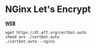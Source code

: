 # NGinx Let's Encrypt

[**WEB**](https://tomashubelbauer.github.io/nginx-lets-encrypt)

```
wget https://dl.eff.org/certbot-auto
chmod a+x ./certbot-auto
./certbot-auto --nginx
```
